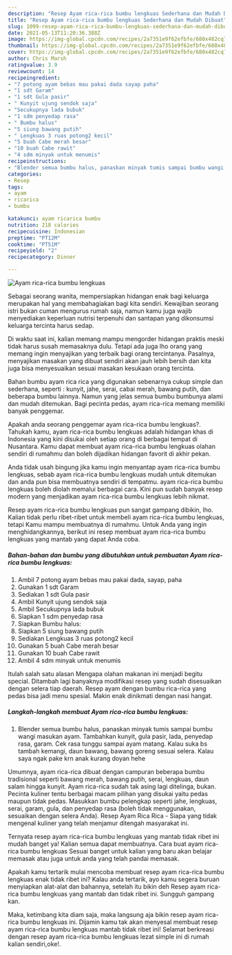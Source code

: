 ```yaml
---
description: "Resep Ayam rica-rica bumbu lengkuas Sederhana dan Mudah Dibuat"
title: "Resep Ayam rica-rica bumbu lengkuas Sederhana dan Mudah Dibuat"
slug: 1099-resep-ayam-rica-rica-bumbu-lengkuas-sederhana-dan-mudah-dibuat
date: 2021-05-13T11:20:36.388Z
image: https://img-global.cpcdn.com/recipes/2a7351e9f62efbfe/680x482cq70/ayam-rica-rica-bumbu-lengkuas-foto-resep-utama.jpg
thumbnail: https://img-global.cpcdn.com/recipes/2a7351e9f62efbfe/680x482cq70/ayam-rica-rica-bumbu-lengkuas-foto-resep-utama.jpg
cover: https://img-global.cpcdn.com/recipes/2a7351e9f62efbfe/680x482cq70/ayam-rica-rica-bumbu-lengkuas-foto-resep-utama.jpg
author: Chris Marsh
ratingvalue: 3.9
reviewcount: 14
recipeingredient:
- "7 potong ayam bebas mau pakai dada sayap paha"
- "1 sdt Garam"
- "1 sdt Gula pasir"
- " Kunyit ujung sendok saja"
- "Secukupnya lada bubuk"
- "1 sdm penyedap rasa"
- " Bumbu halus"
- "5 siung bawang putih"
- " Lengkuas 3 ruas potong2 kecil"
- "5 buah Cabe merah besar"
- "10 buah Cabe rawit"
- "4 sdm minyak untuk menumis"
recipeinstructions:
- "Blender semua bumbu halus, panaskan minyak tumis sampai bumbu wangi masukan ayam. Tambahkan kunyit, gula pasir, lada, penyedap rasa, garam. Cek rasa tunggu sampai ayam matang. Kalau suka bs tambah kemangi, daun bawang, bawang goreng sesuai selera. Kalau saya ngak pake krn anak kurang doyan hehe"
categories:
- Resep
tags:
- ayam
- ricarica
- bumbu

katakunci: ayam ricarica bumbu 
nutrition: 218 calories
recipecuisine: Indonesian
preptime: "PT12M"
cooktime: "PT51M"
recipeyield: "2"
recipecategory: Dinner

---
```



![Ayam rica-rica bumbu lengkuas](https://img-global.cpcdn.com/recipes/2a7351e9f62efbfe/680x482cq70/ayam-rica-rica-bumbu-lengkuas-foto-resep-utama.jpg)

Sebagai seorang wanita, mempersiapkan hidangan enak bagi keluarga merupakan hal yang membahagiakan bagi kita sendiri. Kewajiban seorang istri bukan cuman mengurus rumah saja, namun kamu juga wajib menyediakan keperluan nutrisi terpenuhi dan santapan yang dikonsumsi keluarga tercinta harus sedap.

Di waktu  saat ini, kalian memang mampu mengorder hidangan praktis meski tidak harus susah memasaknya dulu. Tetapi ada juga lho orang yang memang ingin menyajikan yang terbaik bagi orang tercintanya. Pasalnya, menyajikan masakan yang dibuat sendiri akan jauh lebih bersih dan kita juga bisa menyesuaikan sesuai masakan kesukaan orang tercinta. 

Bahan bumbu ayam rica rica yang digunakan sebenarnya cukup simple dan sederhana, seperti : kunyit, jahe, serai, cabai merah, bawang putih, dan beberapa bumbu lainnya. Namun yang jelas semua bumbu bumbunya alami dan mudah ditemukan. Bagi pecinta pedas, ayam rica-rica memang memiliki banyak penggemar.

Apakah anda seorang penggemar ayam rica-rica bumbu lengkuas?. Tahukah kamu, ayam rica-rica bumbu lengkuas adalah hidangan khas di Indonesia yang kini disukai oleh setiap orang di berbagai tempat di Nusantara. Kamu dapat membuat ayam rica-rica bumbu lengkuas olahan sendiri di rumahmu dan boleh dijadikan hidangan favorit di akhir pekan.

Anda tidak usah bingung jika kamu ingin menyantap ayam rica-rica bumbu lengkuas, sebab ayam rica-rica bumbu lengkuas mudah untuk ditemukan dan anda pun bisa membuatnya sendiri di tempatmu. ayam rica-rica bumbu lengkuas boleh diolah memalui berbagai cara. Kini pun sudah banyak resep modern yang menjadikan ayam rica-rica bumbu lengkuas lebih nikmat.

Resep ayam rica-rica bumbu lengkuas pun sangat gampang dibikin, lho. Kalian tidak perlu ribet-ribet untuk membeli ayam rica-rica bumbu lengkuas, tetapi Kamu mampu membuatnya di rumahmu. Untuk Anda yang ingin menghidangkannya, berikut ini resep membuat ayam rica-rica bumbu lengkuas yang mantab yang dapat Anda coba.

<!--inarticleads1-->

##### Bahan-bahan dan bumbu yang dibutuhkan untuk pembuatan Ayam rica-rica bumbu lengkuas:

1. Ambil 7 potong ayam bebas mau pakai dada, sayap, paha
1. Gunakan 1 sdt Garam
1. Sediakan 1 sdt Gula pasir
1. Ambil  Kunyit ujung sendok saja
1. Ambil Secukupnya lada bubuk
1. Siapkan 1 sdm penyedap rasa
1. Siapkan  Bumbu halus:
1. Siapkan 5 siung bawang putih
1. Sediakan  Lengkuas 3 ruas potong2 kecil
1. Gunakan 5 buah Cabe merah besar
1. Gunakan 10 buah Cabe rawit
1. Ambil 4 sdm minyak untuk menumis


Itulah salah satu alasan Mengapa olahan makanan ini menjadi begitu special. Ditambah lagi banyaknya modifikasi resep yang sudah disesuaikan dengan selera tiap daerah. Resep ayam dengan bumbu rica-rica yang pedas bisa jadi menu spesial. Makin enak dinikmati dengan nasi hangat. 

<!--inarticleads2-->

##### Langkah-langkah membuat Ayam rica-rica bumbu lengkuas:

1. Blender semua bumbu halus, panaskan minyak tumis sampai bumbu wangi masukan ayam. Tambahkan kunyit, gula pasir, lada, penyedap rasa, garam. Cek rasa tunggu sampai ayam matang. Kalau suka bs tambah kemangi, daun bawang, bawang goreng sesuai selera. Kalau saya ngak pake krn anak kurang doyan hehe


Umumnya, ayam rica-rica dibuat dengan campuran beberapa bumbu tradisional seperti bawang merah, bawang putih, serai, lengkuas, daun salam hingga kunyit. Ayam rica-rica sudah tak asing lagi ditelinga, bukan. Pecinta kuliner tentu berbagai macam pilihan yang disukai yaitu pedas maupun tidak pedas. Masukkan bumbu pelengkap seperti jahe, lengkuas, serai, garam, gula, dan penyedap rasa (boleh tidak menggunakan, sesuaikan dengan selera Anda). Resep Ayam Rica Rica - Siapa yang tidak mengenal kuliner yang telah menjamur ditengah masyarakat ini. 

Ternyata resep ayam rica-rica bumbu lengkuas yang mantab tidak ribet ini mudah banget ya! Kalian semua dapat membuatnya. Cara buat ayam rica-rica bumbu lengkuas Sesuai banget untuk kalian yang baru akan belajar memasak atau juga untuk anda yang telah pandai memasak.

Apakah kamu tertarik mulai mencoba membuat resep ayam rica-rica bumbu lengkuas enak tidak ribet ini? Kalau anda tertarik, ayo kamu segera buruan menyiapkan alat-alat dan bahannya, setelah itu bikin deh Resep ayam rica-rica bumbu lengkuas yang mantab dan tidak ribet ini. Sungguh gampang kan. 

Maka, ketimbang kita diam saja, maka langsung aja bikin resep ayam rica-rica bumbu lengkuas ini. Dijamin kamu tak akan menyesal membuat resep ayam rica-rica bumbu lengkuas mantab tidak ribet ini! Selamat berkreasi dengan resep ayam rica-rica bumbu lengkuas lezat simple ini di rumah kalian sendiri,oke!.

